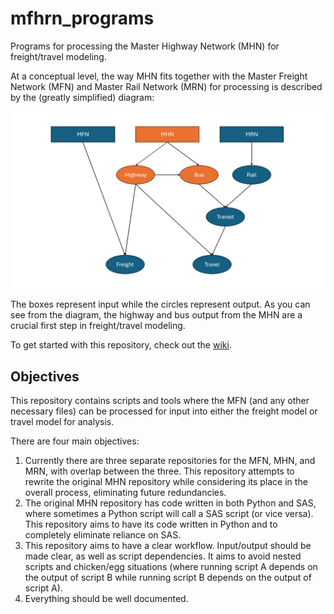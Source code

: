# mfhrn_programs
Programs for processing the Master Highway Network (MHN) for freight/travel modeling. 

At a conceptual level, the way MHN fits together with the Master Freight Network (MFN) and Master Rail Network (MRN) for processing is described by the (greatly simplified) diagram:

![A diagram showing the highway sub-process in the repository.](images/highway_process.png)

The boxes represent input while the circles represent output. As you can see from the diagram, the highway and bus output from the MHN are a crucial first step in freight/travel modeling. 

To get started with this repository, check out the [wiki](https://github.com/CMAP-REPOS/mfhrn_programs/wiki).

## Objectives 
This repository contains scripts and tools where the MFN (and any other necessary files) can be processed for input into either the freight model or travel model for analysis. 

There are four main objectives:
1. Currently there are three separate repositories for the MFN, MHN, and MRN, with overlap between the three. This repository attempts to rewrite the original MHN repository while considering its place in the overall process, eliminating future redundancies.
2. The original MHN repository has code written in both Python and SAS, where sometimes a Python script will call a SAS script (or vice versa). This repository aims to have its code written in Python and to completely eliminate reliance on SAS.
3. This repository aims to have a clear workflow. Input/output should be made clear, as well as script dependencies. It aims to avoid nested scripts and chicken/egg situations (where running script A depends on the output of script B while running script B depends on the output of script A). 
4. Everything should be well documented.